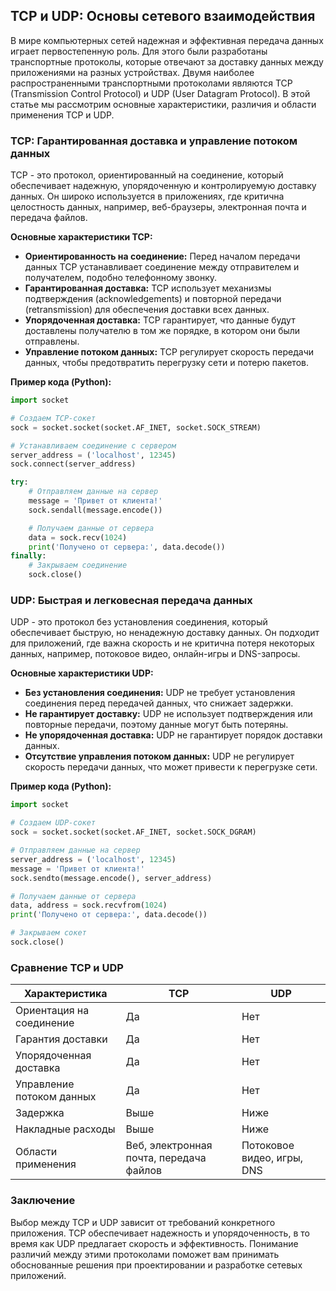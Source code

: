 ## TCP и UDP: Основы сетевого взаимодействия

В мире компьютерных сетей надежная и эффективная передача данных играет первостепенную роль. Для этого были разработаны транспортные протоколы, которые отвечают за доставку данных между приложениями на разных устройствах. Двумя наиболее распространенными транспортными протоколами являются TCP (Transmission Control Protocol) и UDP (User Datagram Protocol). В этой статье мы рассмотрим основные характеристики, различия и области применения TCP и UDP.

### TCP: Гарантированная доставка и управление потоком данных

TCP - это протокол, ориентированный на соединение, который обеспечивает надежную, упорядоченную и контролируемую доставку данных. Он широко используется в приложениях, где критична целостность данных, например, веб-браузеры, электронная почта и передача файлов.

**Основные характеристики TCP:**

* **Ориентированность на соединение:** Перед началом передачи данных TCP устанавливает соединение между отправителем и получателем, подобно телефонному звонку.
* **Гарантированная доставка:** TCP использует механизмы подтверждения (acknowledgements) и повторной передачи (retransmission) для обеспечения доставки всех данных.
* **Упорядоченная доставка:** TCP гарантирует, что данные будут доставлены получателю в том же порядке, в котором они были отправлены.
* **Управление потоком данных:** TCP регулирует скорость передачи данных, чтобы предотвратить перегрузку сети и потерю пакетов.

**Пример кода (Python):**

```python
import socket

# Создаем TCP-сокет
sock = socket.socket(socket.AF_INET, socket.SOCK_STREAM)

# Устанавливаем соединение с сервером
server_address = ('localhost', 12345)
sock.connect(server_address)

try:
    # Отправляем данные на сервер
    message = 'Привет от клиента!'
    sock.sendall(message.encode())

    # Получаем данные от сервера
    data = sock.recv(1024)
    print('Получено от сервера:', data.decode())
finally:
    # Закрываем соединение
    sock.close()
```

### UDP: Быстрая и легковесная передача данных

UDP - это протокол без установления соединения, который обеспечивает быструю, но ненадежную доставку данных. Он подходит для приложений, где важна скорость и не критична потеря некоторых данных, например, потоковое видео, онлайн-игры и DNS-запросы.

**Основные характеристики UDP:**

* **Без установления соединения:** UDP не требует установления соединения перед передачей данных, что снижает задержки.
* **Не гарантирует доставку:** UDP не использует подтверждения или повторные передачи, поэтому данные могут быть потеряны.
* **Не упорядоченная доставка:** UDP не гарантирует порядок доставки данных.
* **Отсутствие управления потоком данных:** UDP не регулирует скорость передачи данных, что может привести к перегрузке сети.

**Пример кода (Python):**

```python
import socket

# Создаем UDP-сокет
sock = socket.socket(socket.AF_INET, socket.SOCK_DGRAM)

# Отправляем данные на сервер
server_address = ('localhost', 12345)
message = 'Привет от клиента!'
sock.sendto(message.encode(), server_address)

# Получаем данные от сервера
data, address = sock.recvfrom(1024)
print('Получено от сервера:', data.decode())

# Закрываем сокет
sock.close()
```

### Сравнение TCP и UDP

| Характеристика | TCP | UDP |
|---|---|---|
| Ориентация на соединение | Да | Нет |
| Гарантия доставки | Да | Нет |
| Упорядоченная доставка | Да | Нет |
| Управление потоком данных | Да | Нет |
| Задержка | Выше | Ниже |
| Накладные расходы | Выше | Ниже |
| Области применения | Веб, электронная почта, передача файлов | Потоковое видео, игры, DNS |

### Заключение

Выбор между TCP и UDP зависит от требований конкретного приложения. TCP обеспечивает надежность и упорядоченность, в то время как UDP предлагает скорость и эффективность. Понимание различий между этими протоколами поможет вам принимать обоснованные решения при проектировании и разработке сетевых приложений.
